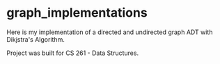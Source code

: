 # graph_implementations
Here is my implementation of a directed and undirected graph ADT with Dikjstra's Algorithm.

Project was built for CS 261 - Data Structures.
